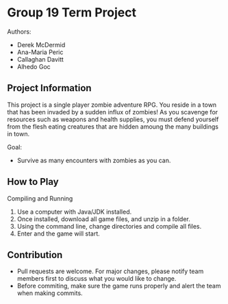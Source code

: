 # Group 19 Term Project
Authors:
- Derek McDermid
- Ana-Maria Peric
- Callaghan Davitt
- Alhedo Goc

## Project Information
This project is a single player zombie adventure RPG. You reside in a town that has been invaded by a sudden influx of zombies!
As you scavenge for resources such as weapons and health supplies, you must defend yourself from the flesh eating creatures that
are hidden amoung the many buildings in town. 

Goal:
- Survive as many encounters with zombies as you can.

## How to Play
Compiling and Running
1. Use a computer with Java/JDK installed.
2. Once installed, download all game files, and unzip in a folder.
3. Using the command line, change directories and compile all files.
4. Enter <java Game> and the game will start.

## Contribution
- Pull requests are welcome. For major changes, please notify team members first to discuss what you would like to change.
- Before commiting, make sure the game runs properly and alert the team when making commits.
